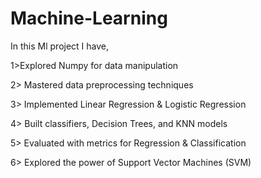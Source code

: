 # Machine-Learning
In this Ml project I have,

1>Explored Numpy for data manipulation

2> Mastered data preprocessing techniques

3> Implemented Linear Regression & Logistic Regression

4> Built classifiers, Decision Trees, and KNN models 

5> Evaluated with metrics for Regression & Classification

6> Explored the power of Support Vector Machines (SVM)
